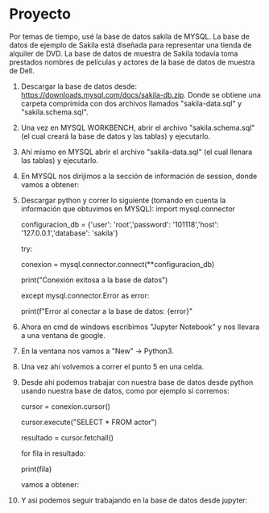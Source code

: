 # Proyecto

Por temas de tiempo, usé la base de datos sakila de MYSQL. La base de datos de ejemplo de Sakila está diseñada para representar una tienda de alquiler de DVD. La base de datos de muestra de Sakila todavía toma prestados nombres de películas y actores de la base de datos de muestra de Dell.

1. Descargar la base de datos desde: https://downloads.mysql.com/docs/sakila-db.zip. Donde se obtiene una carpeta comprimida con dos archivos llamados "sakila-data.sql" y "sakila.schema.sql".
   
2. Una vez en MYSQL WORKBENCH, abrir el archivo "sakila.schema.sql" (el cual creará la base de datos y las tablas) y ejecutarlo.
   
3. Ahí mismo en MYSQL abrir el archivo "sakila-data.sql" (el cual llenara las tablas) y ejecutarlo.
   
4. En MYSQL nos dirijimos a la sección de información de session, donde vamos a obtener:
   [](https://raw.githubusercontent.com/cath2312/proyecto/main/informacion.jpg)
   
5. Descargar python y correr lo siguiente (tomando en cuenta la información que obtuvimos en MYSQL):
    import mysql.connector
   
    configuracion_db = {'user': 'root','password': '101118','host': '127.0.0.1','database': 'sakila'}
   
    try:
   
    conexion = mysql.connector.connect(**configuracion_db)
   
    print("Conexión exitosa a la base de datos")
   
    except mysql.connector.Error as error:
   
    print(f"Error al conectar a la base de datos: {error}"

 6. Ahora en cmd de windows escribimos "Jupyter Notebook" y nos llevara a una ventana de google.

 7. En la ventana nos vamos a "New" -> Python3.

 8. Una vez ahí volvemos a correr el punto 5 en una celda.

 9. Desde ahi podemos trabajar con nuestra base de datos desde python usando nuestra base de datos, como por ejemplo si 
    corremos:

    cursor = conexion.cursor()

    cursor.execute("SELECT * FROM actor")

    resultado = cursor.fetchall()

    for fila in resultado:

      print(fila)

    vamos a obtener:
    
 11. Y asi podemos seguir trabajando en la base de datos desde jupyter:


